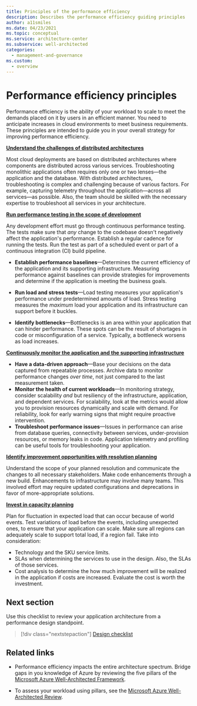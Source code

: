 ```yaml
---
title: Principles of the performance efficiency
description: Describes the performance efficiency guiding principles
author: a11smiles
ms.date: 04/23/2021
ms.topic: conceptual
ms.service: architecture-center
ms.subservice: well-architected
categories:
  - management-and-governance   
ms.custom:
  - overview
---
```


# Performance efficiency principles
Performance efficiency is the ability of your workload to scale to meet the demands placed on it by users in an efficient manner. You need to anticipate increases in cloud environments to meet business requirements. These principles are intended to guide you in your overall strategy for improving performance efficiency.

[**Understand the challenges of distributed architectures**](design-distributed.md)

Most cloud deployments are based on distributed architectures where components are distributed across various services. Troubleshooting monolithic applications often requires only one or two lenses—the application and the database. With distributed architectures, troubleshooting is complex and challenging because of various factors. For example, capturing telemetry throughout the application—across all services—as possible. Also, the team should be skilled with the necessary expertise to troubleshoot all services in your architecture. 

[**Run performance testing in the scope of development**](performance-test.md)

Any development effort must go through continuous performance testing. The tests make sure that _any_ change to the codebase doesn't negatively affect the application's performance. Establish a regular cadence for running the tests. Run the test as part of a scheduled event or part of a continuous integration (CI) build pipeline. 

- **Establish performance baselines**&mdash;Determines the current efficiency of the application and its supporting infrastructure. Measuring performance against baselines can provide strategies for improvements and determine if the application is meeting the business goals. 

- **Run load and stress tests**&mdash;Load testing measures your application's performance under predetermined amounts of load. Stress testing measures the _maximum_ load your application and its infrastructure can support before it buckles.

- **Identify bottlenecks**&mdash;Bottlenecks is an area within your application that can hinder performance. These spots can be the result of shortages in code or misconfiguration of a service. Typically, a bottleneck worsens as load increases. 

[**Continuously monitor the application and the supporting infrastructure**](monitor.md)

- **Have a data-driven approach**&mdash;Base your decisions on the data captured from repeatable processes. Archive data to monitor performance changes  _over time_, not just compared to the last measurement taken. 
- **Monitor the health of current workloads**&mdash;In monitoring strategy, consider scalability _and_ but resiliency of the infrastructure, application, and dependent services. For scalability, look at the metrics would allow you to provision resources dynamically and scale with demand. For reliability, look for early warning signs that might require proactive intervention. 
- **Troubleshoot performance issues**&mdash;Issues in performance can arise from database queries, connectivity between services, under-provision resources, or memory leaks in code. Application telemetry and profiling can be useful tools for troubleshooting your application.

[**Identify improvement opportunities with resolution planning**](optimize.md)

Understand the scope of your planned resolution and communicate the changes to all necessary stakeholders. Make code enhancements through a new build. Enhancements to infrastructure may involve many teams. This involved effort may require updated configurations and deprecations in favor of more-appropriate solutions. 

[**Invest in capacity planning**](design-capacity.md)

Plan for  fluctuation in expected load that can occur because of world events. Test variations of load before the events, including unexpected ones, to ensure that your application can scale. Make sure all regions can adequately scale to support total load, if a region fail. Take into consideration:

- Technology and the SKU service limits.
- SLAs when determining the services to use in the design. Also, the SLAs of those services.
- Cost analysis to determine the how much improvement will be realized in the application if costs are increased. Evaluate the cost is worth the investment. 

## Next section
Use this checklist to review your application architecture from a performance design standpoint.  

> [!div class="nextstepaction"] 
> [Design checklist](design-checklist.md)

## Related links
- Performance efficiency impacts the entire architecture spectrum. Bridge gaps in you knowledge of Azure by reviewing the five pillars of the [Microsoft Azure Well-Architected Framework](../index.md).

- To assess your workload using pillars, see the [Microsoft Azure Well-Architected Review](https://docs.microsoft.com/assessments/?mode=pre-assessment&session=5c2bcc40-1c41-47b1-8729-1fba49dbe408).





  
